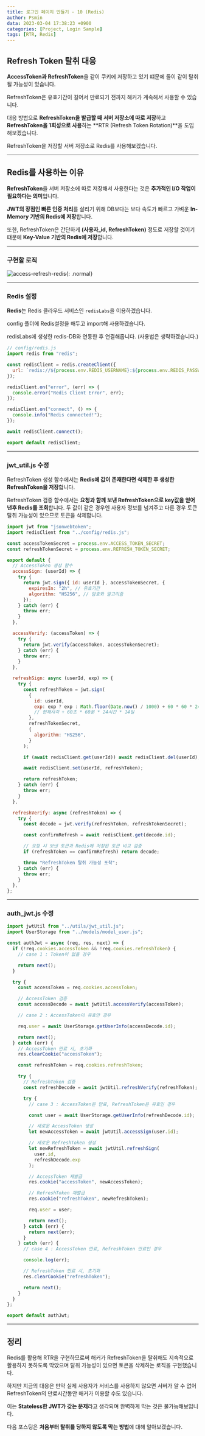 ```yaml
---
title: 로그인 페이지 만들기 - 10 (Redis)
author: Psmin
data: 2023-03-04 17:38:23 +0900
categories: [Project, Login Sample]
tags: [RTR, Redis]
---
```


## Refresh Token 탈취 대응

**AccessToken과 RefreshToken**을 같이 쿠키에 저장하고 있기 떄문에 둘이 같이 탈취될 가능성이 있습니다.

RefreshToken은 유효기간이 길어서 만료되기 전까지 해커가 계속해서 사용할 수 있습니다.

대응 방법으로 **RefreshToken을 발급할 때 서버 저장소에 따로 저장**하고 **RefreshToken을 1회성으로 사용**하는 **RTR (Refresh Token Rotation)**을 도입해보겠습니다.

RefreshToken을 저장할 서버 저장소로 Redis를 사용해보겠습니다.

---

## Redis를 사용하는 이유

**RefreshToken**을 서버 저장소에 따로 저장해서 사용한다는 것은 **추가적인 I/O 작업이 필요하다는 의미**입니다.

**JWT의 장점인 빠른 인증 처리**를 살리기 위해 DB보다는 보다 속도가 빠르고 가벼운 **In-Memory 기반의 Redis에 저장**합니다.

또한, RefreshToken은 간단하게 **(사용자\_id, RefreshToken)** 정도로 저장할 것이기 떄문에 **Key-Value 기반의 Redis에 저장**합니다.

---

### 구현할 로직

![access-refresh-redis](/assets/img/access-refresh-redis.png){: .normal}

---

### Redis 설정

**Redis**는 Redis 클라우드 서비스인 `redisLabs`을 이용하겠습니다.

config 폴더에 Redis설정을 해두고 import해 사용하겠습니다.

redisLabs에 생성한 redis-DB와 연동한 후 연결해줍니다. (사용법은 생략하겠습니다.)

```js
// config/redis.js
import redis from "redis";

const redisClient = redis.createClient({
  url: `redis://${process.env.REDIS_USERNAME}:${process.env.REDIS_PASSWORD}@${process.env.REDIS_HOST}:${process.env.REDIS_PORT}/${process.env.REDIS_DB_NUM}`,
});

redisClient.on("error", (err) => {
  console.error("Redis Client Error", err);
});

redisClient.on("connect", () => {
  console.info("Redis connected!");
});

await redisClient.connect();

export default redisClient;
```

---

### jwt_util.js 수정

RefreshToken 생성 함수에서는 **Redis에 값이 존재한다면 삭제한 후 생성한 RefreshToken을 저장**합니다.

RefreshToken 검증 함수에서는 **요청과 함께 보낸 RefreshToken으로 key값을 얻어낸후 Redis를 조회**합니다.
두 값이 같은 경우엔 사용자 정보를 넘겨주고 다른 경우 토큰 탈취 가능성이 있으므로 토큰을 삭제합니다.

```js
import jwt from "jsonwebtoken";
import redisClient from "../config/redis.js";

const accessTokenSecret = process.env.ACCESS_TOKEN_SECRET;
const refreshTokenSecret = process.env.REFRESH_TOKEN_SECRET;

export default {
  // AccessToken 생성 함수
  accessSign: (userId) => {
    try {
      return jwt.sign({ id: userId }, accessTokenSecret, {
        expiresIn: "2h", // 유효기간
        algorithm: "HS256", // 암호화 알고리즘
      });
    } catch (err) {
      throw err;
    }
  },

  accessVerify: (accessToken) => {
    try {
      return jwt.verify(accessToken, accessTokenSecret);
    } catch (err) {
      throw err;
    }
  },

  refreshSign: async (userId, exp) => {
    try {
      const refreshToken = jwt.sign(
        {
          id: userId,
          exp: exp ? exp : Math.floor(Date.now() / 1000) + 60 * 60 * 24 * 14,
          // 현재시각 + 60초 * 60분 * 24시간 * 14일
        },
        refreshTokenSecret,
        {
          algorithm: "HS256",
        }
      );

      if (await redisClient.get(userId)) await redisClient.del(userId);

      await redisClient.set(userId, refreshToken);

      return refreshToken;
    } catch (err) {
      throw err;
    }
  },

  refreshVerify: async (refreshToken) => {
    try {
      const decode = jwt.verify(refreshToken, refreshTokenSecret);

      const confirmRefresh = await redisClient.get(decode.id);

      // 요청 시 보낸 토큰과 Redis에 저장된 토큰 비교 검증
      if (refreshToken == confirmRefresh) return decode;

      throw "RefreshToken 탈취 가능성 포착";
    } catch (err) {
      throw err;
    }
  },
};
```

---

### auth_jwt.js 수정

```js
import jwtUtil from "../utils/jwt_util.js";
import UserStorage from "../models/model_user.js";

const authJwt = async (req, res, next) => {
  if (!req.cookies.accessToken && !req.cookies.refreshToken) {
    // case 1 : Token이 없을 경우

    return next();
  }

  try {
    const accessToken = req.cookies.accessToken;

    // AccessToken 검증
    const accessDecode = await jwtUtil.accessVerify(accessToken);

    // case 2 : AccessToken이 유효안 경우

    req.user = await UserStorage.getUserInfo(accessDecode.id);

    return next();
  } catch (err) {
    // AccessToken 만료 시, 초기화
    res.clearCookie("accessToken");

    const refreshToken = req.cookies.refreshToken;

    try {
      // RefreshToken 검증
      const refreshDecode = await jwtUtil.refreshVerify(refreshToken);

      try {
        // case 3 : AccessToken은 만료, RefreshToken은 유효인 경우

        const user = await UserStorage.getUserInfo(refreshDecode.id);

        // 새로운 AccessToken 생성
        let newAccessToken = await jwtUtil.accessSign(user.id);

        // 새로운 RefreshToken 생성
        let newRefreshToken = await jwtUtil.refreshSign(
          user.id,
          refreshDecode.exp
        );

        // AccessToken 재발급
        res.cookie("accessToken", newAccessToken);

        // RefreshToken 재발급
        res.cookie("refreshToken", newRefreshToken);

        req.user = user;

        return next();
      } catch (err) {
        return next(err);
      }
    } catch (err) {
      // case 4 : AccessToken 만료, RefreshToken 만료인 경우

      console.log(err);

      // RefreshToken 만료 시, 초기화
      res.clearCookie("refreshToken");

      return next();
    }
  }
};

export default authJwt;
```

---

## 정리

Redis를 활용해 RTR을 구현하므로써 해커가 RefreshToken을 탈취해도 지속적으로 활용하지 못하도록 막았으며 탈취 가능성이 있으면 토큰을 삭제하는 로직을 구현했습니다.

하지만 지금의 대응은 만약 실제 사용자가 서비스를 사용하지 않으면 서버가 알 수 없어 RefreshToken의 만료시간동안 해커가 이용할 수도 있습니다.

이는 **Stateless한 JWT가 갖는 문제**라고 생각되며 완벽하게 막는 것은 불가능해보입니다.

다음 포스팅은 **처음부터 탈취를 당하지 않도록 막는 방법**에 대해 알아보겠습니다.
